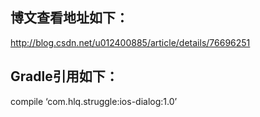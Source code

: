 ## 博文查看地址如下：
http://blog.csdn.net/u012400885/article/details/76696251

## Gradle引用如下：
compile ‘com.hlq.struggle:ios-dialog:1.0’



